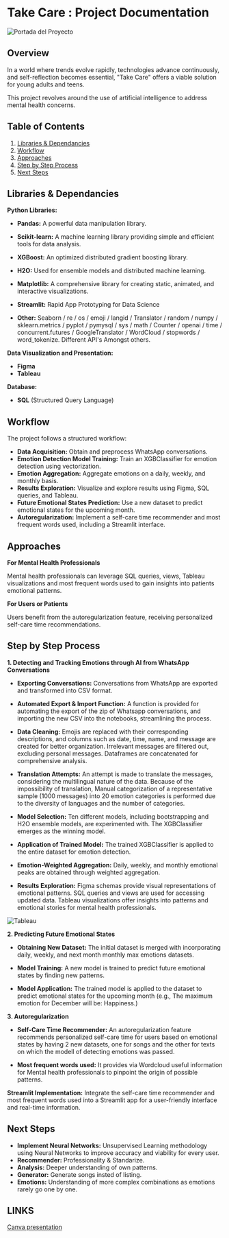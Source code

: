 # Take Care : Project Documentation

![Portada del Proyecto](https://github.com/emmacunill/final_project/blob/main/presentation/Slide%2016_9%20-%2016.png?raw=true)

## Overview

In a world where trends evolve rapidly, technologies advance continuously, and self-reflection becomes essential, "Take Care" offers a viable solution for young adults and teens. 

This project revolves around the use of artificial intelligence to address mental health concerns.

## Table of Contents

1. [Libraries & Dependancies](#libraries-&-dependancies)
2. [Workflow](#workflow)
3. [Approaches](#approaches)
4. [Step by Step Process](#step-by-step-process)
5. [Next Steps](#next-steps)


## Libraries & Dependancies

**Python Libraries:**
- **Pandas:** A powerful data manipulation library.
- **Scikit-learn:** A machine learning library providing simple and efficient tools for data analysis.
- **XGBoost:** An optimized distributed gradient boosting library.
- **H2O:** Used for ensemble models and distributed machine learning.
- **Matplotlib:** A comprehensive library for creating static, animated, and interactive visualizations.
- **Streamlit:** Rapid App Prototyping for Data Science

- **Other:** Seaborn / re / os / emoji / langid / Translator / random / numpy / sklearn.metrics / pyplot / pymysql / sys / math / Counter / openai / time / concurrent.futures / GoogleTranslator / WordCloud / stopwords / word_tokenize. Different API's Amongst others. 

**Data Visualization and Presentation:**
- **Figma** 
- **Tableau** 

**Database:**
- **SQL** (Structured Query Language) 

## Workflow

The project follows a structured workflow:

- **Data Acquisition:** Obtain and preprocess WhatsApp conversations.
- **Emotion Detection Model Training:** Train an XGBClassifier for emotion detection using vectorization.
- **Emotion Aggregation:** Aggregate emotions on a daily, weekly, and monthly basis.
- **Results Exploration:** Visualize and explore results using Figma, SQL queries, and Tableau.
- **Future Emotional States Prediction:** Use a new dataset to predict emotional states for the upcoming month.
- **Autoregularization:** Implement a self-care time recommender and most frequent words used, including a Streamlit interface.

## Approaches

**For Mental Health Professionals**

Mental health professionals can leverage SQL queries, views, Tableau visualizations and most frequent words used to gain insights into patients emotional patterns.

**For Users or Patients**

Users benefit from the autoregularization feature, receiving personalized self-care time recommendations.

## Step by Step Process

**1. Detecting and Tracking Emotions through AI from WhatsApp Conversations**

- **Exporting Conversations:** Conversations from WhatsApp are exported and transformed into CSV format.

- **Automated Export & Import Function:** A function is provided for automating the export of the zip of Whatsapp conversations, and importing the new CSV into the notebooks, streamlining the process.

- **Data Cleaning:** Emojis are replaced with their corresponding descriptions, and columns such as date, time, name, and message are created for better organization. Irrelevant messages are filtered out, excluding personal messages. Dataframes are concatenated for comprehensive analysis.

- **Translation Attempts:** An attempt is made to translate the messages, considering the multilingual nature of the data. Because of the impossibility of translation, Manual categorization of a representative sample (1000 messages) into 20 emotion categories is performed due to the diversity of languages and the number of categories.

- **Model Selection:** Ten different models, including bootstrapping and H2O ensemble models, are experimented with. The XGBClassifier emerges as the winning model.

- **Application of Trained Model:** The trained XGBClassifier is applied to the entire dataset for emotion detection.

- **Emotion-Weighted Aggregation:** Daily, weekly, and monthly emotional peaks are obtained through weighted aggregation.

- **Results Exploration:** Figma schemas provide visual representations of emotional patterns. SQL queries and views are used for accessing updated data. Tableau visualizations offer insights into patterns and emotional stories for mental health professionals.

![Tableau](https://github.com/emmacunill/final_project/blob/main/videos/Tableau_example.png?raw=true)

**2. Predicting Future Emotional States**

- **Obtaining New Dataset:** The initial dataset is merged with incorporating daily, weekly, and next month monthly max emotions datasets. 

- **Model Training:** A new model is trained to predict future emotional states by finding new patterns.

- **Model Application:** The trained model is applied to the dataset to predict emotional states for the upcoming month (e.g., The maximum emotion for December will be: Happiness.)



**3. Autoregularization**

- **Self-Care Time Recommender:** 
An autoregularization feature recommends personalized self-care time for users based on emotional states by having 2 new datasets, one for songs and the other for texts on which the modell of detecting emotions was passed.

- **Most frequent words used:** 
It provides via Wordcloud useful information for Mental health professionals to pinpoint the origin of possible patterns.

**Streamlit Implementation:**
Integrate the self-care time recommender and most frequent words used into a Streamlit app for a user-friendly interface and real-time information. 

## Next Steps

- **Implement Neural Networks:** Unsupervised Learning methodology using Neural Networks to improve accuracy and viability for every user.
- **Recommender:** Professionality & Standarize.
- **Analysis:** Deeper understanding of own patterns.
- **Generator:** Generate songs insted of listing.
- **Emotions:** Understanding of more complex combinations as emotions rarely go one by one.

## LINKS

[Canva presentation](https://www.canva.com/design/DAF2HyPDCoE/LOeff3M0OJKUF4Fj6V3_bQ/edit?utm_content=DAF2HyPDCoE&utm_campaign=designshare&utm_medium=link2&utm_source=sharebutton "Canva Presentation Link")



